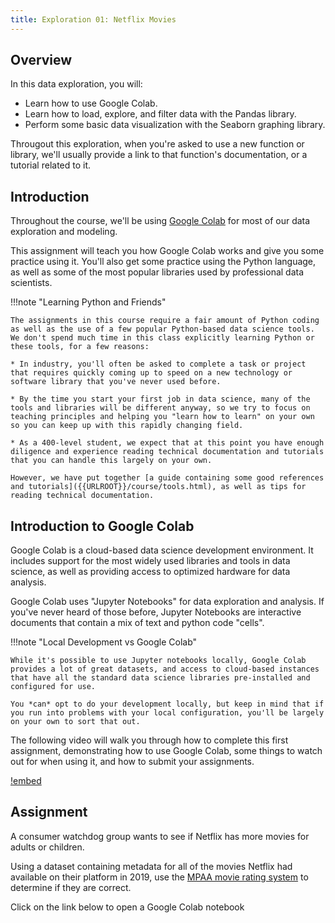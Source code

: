 ```yaml
---
title: Exploration 01: Netflix Movies
---
```


## Overview

In this data exploration, you will:

* Learn how to use Google Colab.
* Learn how to load, explore, and filter data with the Pandas library.
* Perform some basic data visualization with the Seaborn graphing library.

Througout this exploration, when you're asked to use a new function or library, we'll usually provide a link to that function's documentation, or a tutorial related to it.

## Introduction

Throughout the course, we'll be using [Google Colab](http://colab.research.google.com) for most of our data exploration and modeling. 

This assignment will teach you how Google Colab works and give you some practice using it. You'll also get some practice using the Python language, as well as some of the most popular libraries used by professional data scientists.

!!!note "Learning Python and Friends"

	The assignments in this course require a fair amount of Python coding as well as the use of a few popular Python-based data science tools. We don't spend much time in this class explicitly learning Python or these tools, for a few reasons:

	* In industry, you'll often be asked to complete a task or project that requires quickly coming up to speed on a new technology or software library that you've never used before.

	* By the time you start your first job in data science, many of the tools and libraries will be different anyway, so we try to focus on teaching principles and helping you "learn how to learn" on your own so you can keep up with this rapidly changing field.

	* As a 400-level student, we expect that at this point you have enough diligence and experience reading technical documentation and tutorials that you can handle this largely on your own.

	However, we have put together [a guide containing some good references and tutorials]({{URLROOT}}/course/tools.html), as well as tips for reading technical documentation.

## Introduction to Google Colab

Google Colab is a cloud-based data science development environment. It includes support for the most widely used libraries and tools in data science, as well as providing access to optimized hardware for data analysis.

Google Colab uses "Jupyter Notebooks" for data exploration and analysis. If you've never heard of those before, Jupyter Notebooks are interactive documents that contain a mix of text and python code "cells".

!!!note "Local Development vs Google Colab"

	While it's possible to use Jupyter notebooks locally, Google Colab provides a lot of great datasets, and access to cloud-based instances that have all the standard data science libraries pre-installed and configured for use.

	You *can* opt to do your development locally, but keep in mind that if you run into problems with your local configuration, you'll be largely on your own to sort that out.

The following video will walk you through how to complete this first assignment, demonstrating how to use Google Colab, some things to watch out for when using it, and how to submit your assignments.

[!embed](https://www.youtube.com/watch?v=PJzijKS7sOo)

## Assignment

A consumer watchdog group wants to see if Netflix has more movies for adults or children. 

Using a dataset containing metadata for all of the movies Netflix had available on their platform in 2019, use the [MPAA movie rating system](https://en.wikipedia.org/wiki/Motion_Picture_Association_film_rating_system#MPAA_film_ratings) to determine if they are correct.

Click on the link below to open a Google Colab notebook


